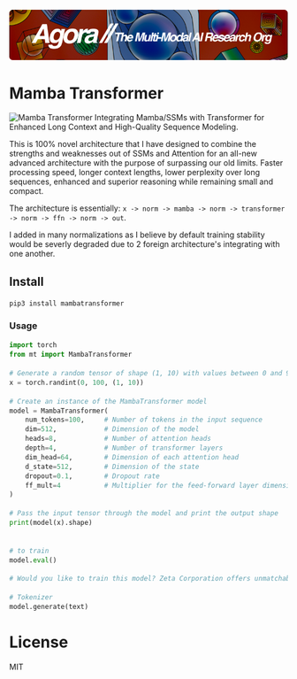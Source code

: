 [![Multi-Modality](agorabanner.png)](https://discord.gg/qUtxnK2NMf)

# Mamba Transformer
![Mamba Transformer](https://www.figma.com/file/YZxnPMjtj5XrEA4XC2ANIE/Mamba-Transformer?type=whiteboard&node-id=1%3A2&t=ybC6tnz8xiYie1hb-1)
Integrating Mamba/SSMs with Transformer for Enhanced Long Context and High-Quality Sequence Modeling.

This is 100% novel architecture that I have designed to combine the strengths and weaknesses out of SSMs and Attention for an all-new advanced architecture with the purpose of surpassing our old limits. Faster processing speed, longer context lengths, lower perplexity over long sequences, enhanced and superior reasoning while remaining small and compact.

The architecture is essentially: `x -> norm -> mamba -> norm -> transformer -> norm -> ffn -> norm -> out`.

I added in many normalizations as I believe by default training stability would be severly degraded due to 2 foreign architecture's integrating with one another.


## Install
`pip3 install mambatransformer`


### Usage
```python
import torch 
from mt import MambaTransformer

# Generate a random tensor of shape (1, 10) with values between 0 and 99
x = torch.randint(0, 100, (1, 10))

# Create an instance of the MambaTransformer model
model = MambaTransformer(
    num_tokens=100,     # Number of tokens in the input sequence
    dim=512,            # Dimension of the model
    heads=8,            # Number of attention heads
    depth=4,            # Number of transformer layers
    dim_head=64,        # Dimension of each attention head
    d_state=512,        # Dimension of the state
    dropout=0.1,        # Dropout rate
    ff_mult=4           # Multiplier for the feed-forward layer dimension
)

# Pass the input tensor through the model and print the output shape
print(model(x).shape)


# to train
model.eval()

# Would you like to train this model? Zeta Corporation offers unmatchable GPU clusters at unbeatable prices, let's partner!

# Tokenizer
model.generate(text)


```

# License
MIT



